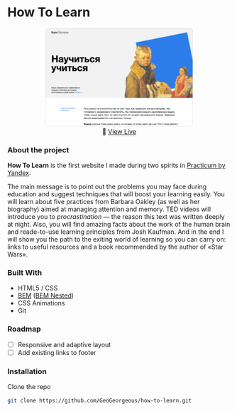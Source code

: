 # How To Learn

<p align="center" width="100%">
    <a href="https://geogeorgeous.github.io/how-to-learn/"><img width="66%" src="./README_COVER.png"></a><br>
       🚀 <a href="https://geogeorgeous.github.io/how-to-learn/">View Live</a>
</p>


### About the project
**How To Learn** is the first website I made during two spirits in [Practicum by Yandex](https://praktikum.yandex.ru/).

The main message is to point out the problems you may face during education and suggest techniques that will boost your learning easily. You will learn about five practices from Barbara Oakley (as well as her biography) aimed at managing attention and memory.
TED videos will introduce you to *procrastination* — the reason this text was written deeply at night. Also, you will find amazing facts about the work of the human brain and reade-to-use learning principles from Josh Kaufman. And in the end I will show you the path to the exiting world of learning so you can carry on: links to useful resources and a book recommended by the author of «Star Wars».

### Built With

  - HTML5 / CSS
  - [BEM](https://en.bem.info/) ([BEM Nested](https://en.bem.info/methodology/filestructure/#nested))
  - CSS Animations
  - Git

### Roadmap
- [ ] Responsive and adaptive layout
- [ ] Add existing links to footer

### Installation

Clone the repo
   ```sh
   git clone https://github.com/GeoGeorgeous/how-to-learn.git
   ```
